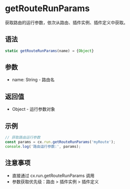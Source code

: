 # getRouteRunParams

获取路由的运行参数，依次从路由、插件实例、插件定义中获取。

## 语法

```javascript
static getRouteRunParams(name) → {Object}
```

## 参数

- name: String - 路由名

## 返回值

- Object - 运行参数对象

## 示例

```javascript
// 获取路由运行参数
const params = cx.run.getRouteRunParams('myRoute');
console.log('路由运行参数:', params);
```

## 注意事项

- 直接通过 cx.run.getRouteRunParams 调用
- 参数获取优先级：路由 > 插件实例 > 插件定义
